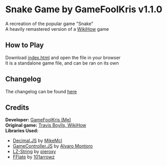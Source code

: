 <h1>Snake Game by GameFoolKris v1.1.0</h1>
<div>A recreation of the popular game "Snake"</div>
<div>A heavily remastered version of a <a href="https://www.wikihow.com/Make-a-Game-with-Notepad#Creating-a-Snake-Game-with-HTML-and-JavaScript">WikiHow</a> game</div>

<h2>How to Play</h2>
<div>Download <a href="https://github.com/gamefoolkris/snake-game/releases/download/1.1.0/index.html">index.html</a> and open the file in your browser<div>
<div>It is a standalone game file, and can be ran on its own<div>

<h2>Changelog</h2>
<div>The changelog can be found <a href="https://github.com/gamefoolkris/snake-game/blob/main/changelog.md">here</a></div>

<h2>Credits</h2>
<div><b>Developer:</b> <a href="https://github.com/gamefoolkris/">GameFoolKris (Me)</a></div>
<div><b>Original game:</b> <a href="https://www.wikihow.com/Make-a-Game-with-Notepad#Creating-a-Snake-Game-with-HTML-and-JavaScript">Travis Boylls, WikiHow</a></div>
<div><b>Libraries Used:</b></div>
<ul>
  <li><a href="https://www.npmjs.com/package/decimal.js">Decimal.JS</a> by <a href="https://github.com/MikeMcl">MikeMcl</a></li>
  <li><a href="https://www.npmjs.com/package/gamecontroller.js">GameController.JS</a> by <a href="https://github.com/alvaromontoro/">Alvaro Montoro</a></li>
  <li><a href="https://www.npmjs.com/package/lz-string">LZ-String</a> by <a href="https://github.com/pieroxy/">pieroxy</a></li>
  <li><a href="https://www.npmjs.com/package/fflate">FFlate</a> by <a href="https://github.com/101arrowz/">101arrowz</a></li>
</ul>
